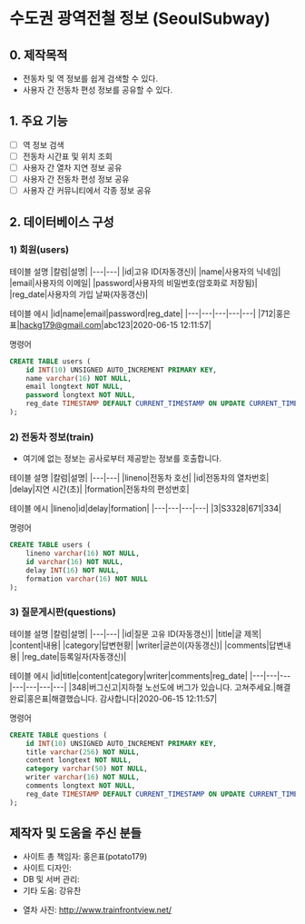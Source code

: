 # 수도권 광역전철 정보 (SeoulSubway)
## 0. 제작목적
- 전동차 및 역 정보를 쉽게 검색할 수 있다.
- 사용자 간 전동차 편성 정보를 공유할 수 있다.

## 1. 주요 기능
- [ ] 역 정보 검색
- [ ] 전동차 시간표 및 위치 조회
- [ ] 사용자 간 열차 지연 정보 공유
- [ ] 사용자 간 전동차 편성 정보 공유
- [ ] 사용자 간 커뮤니티에서 각종 정보 공유

## 2. 데이터베이스 구성
### 1) 회원(users)
테이블 설명
|칼럼|설명|
|---|---|
|id|고유 ID(자동갱신)|
|name|사용자의 닉네임|
|email|사용자의 이메일|
|password|사용자의 비밀번호(암호화로 저장됨)|
|reg_date|사용자의 가입 날짜(자동갱신)|

테이블 에시
|id|name|email|password|reg_date|
|---|---|---|---|---|
|712|홍은표|hackg179@gmail.com|abc123|2020-06-15 12:11:57|

명령어
```sql
CREATE TABLE users (
    id INT(10) UNSIGNED AUTO_INCREMENT PRIMARY KEY,
    name varchar(16) NOT NULL,
    email longtext NOT NULL,
    password longtext NOT NULL,
    reg_date TIMESTAMP DEFAULT CURRENT_TIMESTAMP ON UPDATE CURRENT_TIMESTAMP
);
```

### 2) 전동차 정보(train)
* 여기에 없는 정보는 공사로부터 제공받는 정보를 호출합니다.

테이블 설명
|칼럼|설명|
|---|---|
|lineno|전동차 호선|
|id|전동차의 열차번호|
|delay|지연 시간(초)|
|formation|전동차의 편성번호|

테이블 에시
|lineno|id|delay|formation|
|---|---|---|---|
|3|S3328|671|334|

명령어
```sql
CREATE TABLE users (
    lineno varchar(16) NOT NULL,
    id varchar(16) NOT NULL,
    delay INT(16) NOT NULL,
    formation varchar(16) NOT NULL
);
```

### 3) 질문게시판(questions)
테이블 설명
|칼럼|설명|
|---|---|
|id|질문 고유 ID(자동갱신)|
|title|글 제목|
|content|내용|
|category|답변현황|
|writer|글쓴이(자동갱신)|
|comments|답변내용|
|reg_date|등록일자(자동갱신)|

테이블 에시
|id|title|content|category|writer|comments|reg_date|
|---|---|---|---|---|---|---|
|348|버그신고|지하철 노선도에 버그가 있습니다. 고쳐주세요.|해결완료|홍은표|해결했습니다. 감사합니다|2020-06-15 12:11:57|

명령어
```sql
CREATE TABLE questions (
    id INT(10) UNSIGNED AUTO_INCREMENT PRIMARY KEY,
    title varchar(256) NOT NULL,
    content longtext NOT NULL,
    category varchar(50) NOT NULL,
    writer varchar(16) NOT NULL,
    comments longtext NOT NULL,
    reg_date TIMESTAMP DEFAULT CURRENT_TIMESTAMP ON UPDATE CURRENT_TIMESTAMP
);
```

## 제작자 및 도움을 주신 분들
- 사이트 총 책임자: 홍은표(potato179)
- 사이트 디자인: 
- DB 및 서버 관리:
- 기타 도움: 강유찬
* 열차 사진: http://www.trainfrontview.net/
